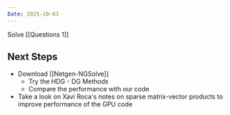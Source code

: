 ```yaml
---
Date: 2025-10-03
---
```

Solve [[Questions 1]]
## Next Steps
- Download [[Netgen-NGSolve]] 
	- Try the HDG - DG Methods
	- Compare the performance with our code
- Take a look on Xavi Roca's notes on sparse matrix-vector products to improve performance of the GPU code
